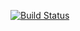 [![Build Status](https://travis-ci.org/jayrc7/110travis.svg?branch=master)](https://travis-ci.org/jayrc7/110travis)